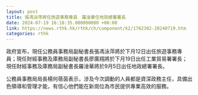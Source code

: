 ```yaml
---
layout: post
title: 張馮泳萍將任旅遊事務專員　羅淦華任地政總署署長
date: 2024-07-19 16:18:35.000000000 +08:00
link: https://news.rthk.hk/rthk/ch/component/k2/1762302-20240719.htm
categories: rthk
---
```


政府宣布，現任公務員事務局副秘書長張馮泳萍將於下月12日出任旅遊事務專員；現任財經事務及庫務局副秘書長廖廣翔將於下月19日出任工業貿易署署長；現任財經事務及庫務局副秘書長羅淦華將於9月5日出任地政總署署長。
 
公務員事務局局長楊何蓓茵表示，涉及今次調動的人員都是資深政務主任，具備出色領導和管理才能，有信心他們能在新崗位為市民提供專業高效的服務。
